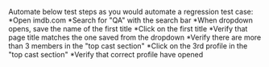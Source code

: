 Automate below test steps as you would automate a regression test case:
*Open imdb.com
*Search for "QA" with the search bar
*When dropdown opens, save the name of the first title
*Click on the first title
*Verify that page title matches the one saved from the dropdown
*Verify there are more than 3 members in the "top cast section"
*Click on the 3rd profile in the "top cast section"
*Verify that correct profile have opened

